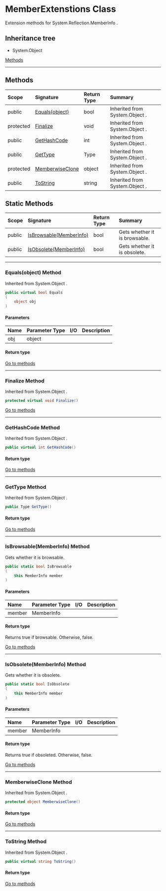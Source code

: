 ﻿



# MemberExtenstions Class



Extension methods for System.Reflection.MemberInfo .








## Inheritance tree
* System.Object

[Methods](#Methods)&nbsp;&nbsp;






---
## Methods
|Scope|Signature|Return Type|Summary|
|:--|:--|:--|:--|
| public | [Equals(object)](#equalsobject-method) | bool | Inherited from  System.Object . |
| protected | [Finalize](#finalize-method) | void | Inherited from  System.Object . |
| public | [GetHashCode](#gethashcode-method) | int | Inherited from  System.Object . |
| public | [GetType](#gettype-method) | Type | Inherited from  System.Object . |
| protected | [MemberwiseClone](#memberwiseclone-method) | object | Inherited from  System.Object . |
| public | [ToString](#tostring-method) | string | Inherited from  System.Object . |
## Static Methods
|Scope|Signature|Return Type|Summary|
|:--|:--|:--|:--|
| public | [IsBrowsable(MemberInfo)](#isbrowsablememberinfo-method) | bool | Gets whether it is browsable. |
| public | [IsObsolete(MemberInfo)](#isobsoletememberinfo-method) | bool | Gets whether it is obsolete. |
---
### Equals(object) Method

Inherited from  System.Object .
```c#
public virtual bool Equals
(
	object obj
)
```
#### Parameters
|Name|Parameter Type|I/O|Description|
|:--|:--|:-:|:--|
| obj | object |  |  |
#### Return type


[Go to methods](#Methods)

---
### Finalize Method

Inherited from  System.Object .
```c#
protected virtual void Finalize()
```

[Go to methods](#Methods)

---
### GetHashCode Method

Inherited from  System.Object .
```c#
public virtual int GetHashCode()
```
#### Return type


[Go to methods](#Methods)

---
### GetType Method

Inherited from  System.Object .
```c#
public Type GetType()
```
#### Return type


[Go to methods](#Methods)

---
### IsBrowsable(MemberInfo) Method

Gets whether it is browsable.
```c#
public static bool IsBrowsable
(
	this MemberInfo member
)
```
#### Parameters
|Name|Parameter Type|I/O|Description|
|:--|:--|:-:|:--|
| member | MemberInfo |  |  |
#### Return type
Returns true if browsable. Otherwise, false.

[Go to methods](#Methods)

---
### IsObsolete(MemberInfo) Method

Gets whether it is obsolete.
```c#
public static bool IsObsolete
(
	this MemberInfo member
)
```
#### Parameters
|Name|Parameter Type|I/O|Description|
|:--|:--|:-:|:--|
| member | MemberInfo |  |  |
#### Return type
Returns true if obsoleted. Otherwise, false.

[Go to methods](#Methods)

---
### MemberwiseClone Method

Inherited from  System.Object .
```c#
protected object MemberwiseClone()
```
#### Return type


[Go to methods](#Methods)

---
### ToString Method

Inherited from  System.Object .
```c#
public virtual string ToString()
```
#### Return type


[Go to methods](#Methods)



